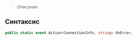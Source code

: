 
> Описание

## Синтаксис
```csharp
public static event Action<ConnectionInfo, string> OnError;
```
